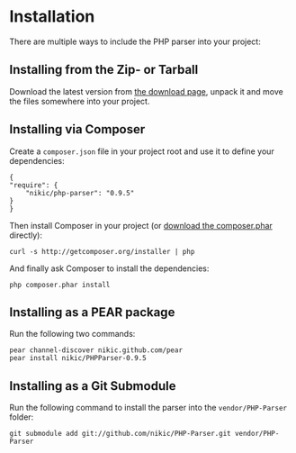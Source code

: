 Installation
============

There are multiple ways to include the PHP parser into your project:

Installing from the Zip- or Tarball
-----------------------------------

Download the latest version from [the download page][2], unpack it and move the files somewhere into your project.

Installing via Composer
-----------------------

Create a `composer.json` file in your project root and use it to define your dependencies:

    {
	"require": {
	    "nikic/php-parser": "0.9.5"
	}
    }

Then install Composer in your project (or [download the composer.phar][1] directly):

    curl -s http://getcomposer.org/installer | php

And finally ask Composer to install the dependencies:

    php composer.phar install

Installing as a PEAR package
----------------------------

Run the following two commands:

    pear channel-discover nikic.github.com/pear
    pear install nikic/PHPParser-0.9.5

Installing as a Git Submodule
-----------------------------

Run the following command to install the parser into the `vendor/PHP-Parser` folder:

    git submodule add git://github.com/nikic/PHP-Parser.git vendor/PHP-Parser



 [1]: http://getcomposer.org/composer.phar
 [2]: https://github.com/nikic/PHP-Parser/tags